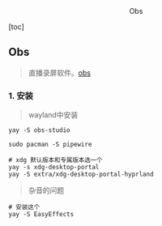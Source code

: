 <center>Obs</center>









[toc]







## Obs

> 直播录屏软件。[obs](https://obsproject.com/)







### 1. 安装

> wayland中安装

```shell
yay -S obs-studio

sudo pacman -S pipewire 

# xdg 默认版本和专属版本选一个
yay -s xdg-desktop-portal
yay -S extra/xdg-desktop-portal-hyprland
```

> 杂音的问题

```shell
# 安装这个
yay -S EasyEffects
```


